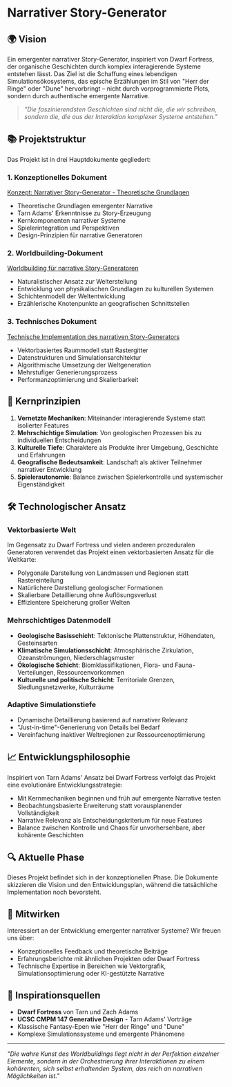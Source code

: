 # Narrativer Story-Generator

## 🌍 Vision

Ein emergenter narrativer Story-Generator, inspiriert von Dwarf Fortress, der organische Geschichten durch komplex interagierende Systeme entstehen lässt. Das Ziel ist die Schaffung eines lebendigen Simulationsökosystems, das epische Erzählungen im Stil von "Herr der Ringe" oder "Dune" hervorbringt – nicht durch vorprogrammierte Plots, sondern durch authentische emergente Narrative.

> _"Die faszinierendsten Geschichten sind nicht die, die wir schreiben, sondern die, die aus der Interaktion komplexer Systeme entstehen."_

## 📚 Projektstruktur

Das Projekt ist in drei Hauptdokumente gegliedert:

### 1. Konzeptionelles Dokument

[Konzept: Narrativer Story-Generator - Theoretische Grundlagen](./Konzept_Narrativer_Story-Generator.md)

- Theoretische Grundlagen emergenter Narrative
- Tarn Adams' Erkenntnisse zu Story-Erzeugung
- Kernkomponenten narrativer Systeme
- Spielerintegration und Perspektiven
- Design-Prinzipien für narrative Generatoren

### 2. Worldbuilding-Dokument

[Worldbuilding für narrative Story-Generatoren](./Worldbuilding_fuer_narrative_Story-Generatoren.md)

- Naturalistischer Ansatz zur Welterstellung
- Entwicklung von physikalischen Grundlagen zu kulturellen Systemen
- Schichtenmodell der Weltentwicklung
- Erzählerische Knotenpunkte an geografischen Schnittstellen

### 3. Technisches Dokument

[Technische Implementation des narrativen Story-Generators](./Technische_Implementation_des_narrativen_Story-Generators.md)

- Vektorbasiertes Raummodell statt Rastergitter
- Datenstrukturen und Simulationsarchitektur
- Algorithmische Umsetzung der Weltgeneration
- Mehrstufiger Generierungsprozess
- Performanzoptimierung und Skalierbarkeit

## 🔑 Kernprinzipien

1. **Vernetzte Mechaniken**: Miteinander interagierende Systeme statt isolierter Features
2. **Mehrschichtige Simulation**: Von geologischen Prozessen bis zu individuellen Entscheidungen
3. **Kulturelle Tiefe**: Charaktere als Produkte ihrer Umgebung, Geschichte und Erfahrungen
4. **Geografische Bedeutsamkeit**: Landschaft als aktiver Teilnehmer narrativer Entwicklung
5. **Spielerautonomie**: Balance zwischen Spielerkontrolle und systemischer Eigenständigkeit

## 🛠️ Technologischer Ansatz

### Vektorbasierte Welt

Im Gegensatz zu Dwarf Fortress und vielen anderen prozeduralen Generatoren verwendet das Projekt einen vektorbasierten Ansatz für die Weltkarte:

- Polygonale Darstellung von Landmassen und Regionen statt Rastereinteilung
- Natürlichere Darstellung geologischer Formationen
- Skalierbare Detaillierung ohne Auflösungsverlust
- Effizientere Speicherung großer Welten

### Mehrschichtiges Datenmodell

- **Geologische Basisschicht**: Tektonische Plattenstruktur, Höhendaten, Gesteinsarten
- **Klimatische Simulationsschicht**: Atmosphärische Zirkulation, Ozeanströmungen, Niederschlagsmuster
- **Ökologische Schicht**: Biomklassifikationen, Flora- und Fauna-Verteilungen, Ressourcenvorkommen
- **Kulturelle und politische Schicht**: Territoriale Grenzen, Siedlungsnetzwerke, Kulturräume

### Adaptive Simulationstiefe

- Dynamische Detaillierung basierend auf narrativer Relevanz
- "Just-in-time"-Generierung von Details bei Bedarf
- Vereinfachung inaktiver Weltregionen zur Ressourcenoptimierung

## 📈 Entwicklungsphilosophie

Inspiriert von Tarn Adams' Ansatz bei Dwarf Fortress verfolgt das Projekt eine evolutionäre Entwicklungsstrategie:

- Mit Kernmechaniken beginnen und früh auf emergente Narrative testen
- Beobachtungsbasierte Erweiterung statt vorausplanender Vollständigkeit
- Narrative Relevanz als Entscheidungskriterium für neue Features
- Balance zwischen Kontrolle und Chaos für unvorhersehbare, aber kohärente Geschichten

## 🔍 Aktuelle Phase

Dieses Projekt befindet sich in der konzeptionellen Phase. Die Dokumente skizzieren die Vision und den Entwicklungsplan, während die tatsächliche Implementation noch bevorsteht.

## 🤝 Mitwirken

Interessiert an der Entwicklung emergenter narrativer Systeme? Wir freuen uns über:

- Konzeptionelles Feedback und theoretische Beiträge
- Erfahrungsberichte mit ähnlichen Projekten oder Dwarf Fortress
- Technische Expertise in Bereichen wie Vektorgrafik, Simulationsoptimierung oder KI-gestützte Narrative

## 📖 Inspirationsquellen

- **Dwarf Fortress** von Tarn und Zach Adams
- **UCSC CMPM 147 Generative Design** - Tarn Adams' Vorträge
- Klassische Fantasy-Epen wie "Herr der Ringe" und "Dune"
- Komplexe Simulationssysteme und emergente Phänomene

---

_"Die wahre Kunst des Worldbuildings liegt nicht in der Perfektion einzelner Elemente, sondern in der Orchestrierung ihrer Interaktionen zu einem kohärenten, sich selbst erhaltenden System, das reich an narrativen Möglichkeiten ist."_